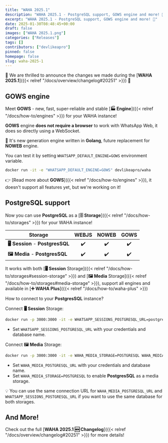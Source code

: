 ```yaml
---
title: "WAHA 2025.1"
description: "WAHA 2025.1 - PostgreSQL support, GOWS engine and more! 🎉"
excerpt: "WAHA 2025.1 - PostgreSQL support, GOWS engine and more! 🎉"
date: 2025-01-30T08:48:45+00:00
draft: false
images: ["WAHA 2025.1.png"]
categories: ["Releases"]
tags: []
contributors: ["devlikeapro"]
pinned: false
homepage: false
slug: waha-2025-1
---
```


🎉 We are thrilled to announce the changes we made during the [**WAHA 2025.1**]({{< relref "/docs/overview/changelog#20251" >}}) 🎉

## GOWS engine

Meet **GOWS** - new, fast, super-reliable and stable [**🏭 Engine**]({{< relref "/docs/how-to/engines" >}}) for your WAHA instance!

**GOWS** engine **does not require a browser** to work with WhatsApp Web, it does so directly using a WebSocket.

🚀 It's new generation engine written in **Golang**, future replacement for **NOWEB** engine.

You can test it by setting `WHATSAPP_DEFAULT_ENGINE=GOWS` environment variable.

```bash
docker run -it -e "WHATSAPP_DEFAULT_ENGINE=GOWS" devlikeapro/waha
```

👉 [Read more about **GOWS**]({{< relref "/docs/how-to/engines" >}}), it doesn't support all features yet, but we're working on it!

## PostgreSQL support

Now you can use **PostgreSQL** as a [**🗄️ Storage**]({{< relref "/docs/how-to/storages" >}}) for your WAHA instance!

| Storage                          | WEBJS | NOWEB | GOWS |
| -------------------------------- | :---: | :---: | :--: |
| **🖥️ Session** - **PostgresSQL** |  ✔️   |  ✔️   |  ✔️  |
| **🖼️ Media** - **PostgresSQL**   |  ✔️   |  ✔️   |  ✔️  |

It works with both
[**🖥️ Session** Storage]({{< relref "/docs/how-to/storages#session-storage" >}})
and
[**🖼️ Media** Storage]({{< relref "/docs/how-to/storages#media-storage" >}}),
support all engines and available in [**➕ WAHA Plus**]({{< relref "/docs/how-to/waha-plus" >}})

How to connect to your **PostgresSQL** instance?

Connect **🖥️ Session** Storage:

```bash
docker run -p 3000:3000 -it -e WHATSAPP_SESSIONS_POSTGRESQL_URL=postgres://postgres:postgres@localhost:5432/postgres?sslmode=disable devlikeapro/waha-plus
```

- Set `WHATSAPP_SESSIONS_POSTGRESQL_URL` with your credentials and database name.

Connect **🖼️ Media** Storage:

```bash
docker run -p 3000:3000 -it -e WAHA_MEDIA_STORAGE=POSTGRESQL WAHA_MEDIA_POSTGRESQL_URL=postgres://postgres:postgres@localhost:5432/postgres?sslmode=disable devlikeapro/waha-plus
```

- Set `WAHA_MEDIA_POSTGRESQL_URL` with your credentials and database name.
- Set `WAHA_MEDIA_STORAGE=POSTGRESQL` to enable **PostgresSQL** as a media storage.

💡 You can use the same connection URL for `WAHA_MEDIA_POSTGRESQL_URL` and `WHATSAPP_SESSIONS_POSTGRESQL_URL` if you want to use the same database for both storages.

## And More!

Check out the full [**WAHA 2025.1 🆕 Changelog**]({{< relref "/docs/overview/changelog#20251" >}}) for more details!
